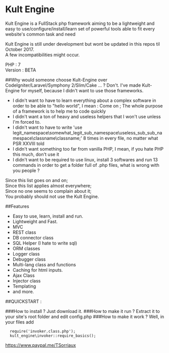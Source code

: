 # Kult Engine

Kult Engine is a FullStack php framework aiming to be a lightweight and easy to use/configure/install/learn set of powerful tools able to fit every website's common task and need

Kult Engine is still under development but wont be updated in this repos til October 2017.  
A few incompatibilities might occur.

PHP : 7  
Version : BETA

##Why would someone choose Kult-Engine over CodeIgniter/Laravel/Symphony 2/Slim/Cake ... ?
Don't.
I've made Kult-Engine for myself, because I didn't want to use those frameworks.
- I didn't want to have to learn everything about a complex software in order to be able to "hello world", I mean : Come on ; The whole purpose of a framework is to help me to code quickly
- I didn't want a ton of heavy and useless helpers that I won't use unless I'm forced to.
- I didn't want to have to write 'use legit_namespace\somewhat_legit_sub_namespace\useless_sub_sub_namespace\classname\classname;' 8 times in every file, no matter what PSR XXVIII told
- I didn't want something too far from vanilla PHP, I mean, if you hate PHP this much, don't use it
- I didn't want to be required to use linux, install 3 softwares and  run 13 commands in order to get a folder full of .php files, what is wrong with you people ?


Since this list goes on and on;  
Since this list applies almost everywhere;  
Since no one seems to complain about it;  
You probably should not use the Kult Engine.  

##Features
- Easy to use, learn, install and run.
- Lightweight and Fast.
- MVC
- REST class 
- DB connector class
- SQL Helper (I hate to write sql)
- ORM classes
- Logger class 
- Debugger class 
- Multi-lang class and functions
- Caching for html inputs. 
- Ajax Class 
- Injector class 
- Templating 
- and more.

##QUICKSTART :

###How to install ?
Just download it.
###How to make it run ?
Extract it to your site's root folder and edit config.php
###How to make it work ?
Well, in your files add 
```
  require('invoker.class.php');
  kult_engine\invoker::require_basics();
```
https://www.paypal.me/TSorriaux
